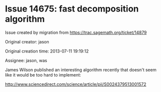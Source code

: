 # Issue 14675: fast decomposition algorithm

Issue created by migration from https://trac.sagemath.org/ticket/14879

Original creator: jason

Original creation time: 2013-07-11 19:19:12

Assignee: jason, was

James Wilson published an interesting algorithm recently that doesn't seem like it would be too hard to implement:

http://www.sciencedirect.com/science/article/pii/S0024379513001572


